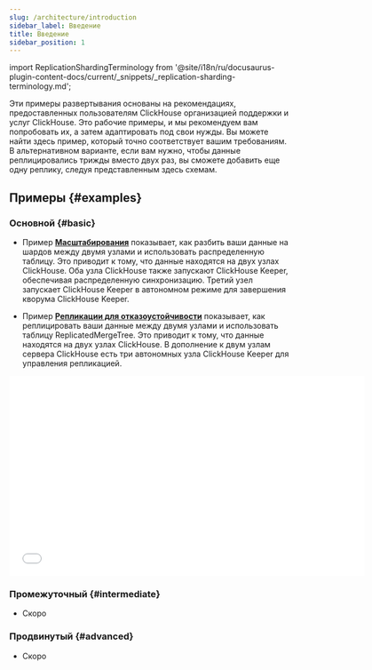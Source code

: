 ```yaml
---
slug: /architecture/introduction
sidebar_label: Введение
title: Введение
sidebar_position: 1
---
```

import ReplicationShardingTerminology from '@site/i18n/ru/docusaurus-plugin-content-docs/current/_snippets/_replication-sharding-terminology.md';

Эти примеры развертывания основаны на рекомендациях, предоставленных пользователям ClickHouse организацией поддержки и услуг ClickHouse. Это рабочие примеры, и мы рекомендуем вам попробовать их, а затем адаптировать под свои нужды. Вы можете найти здесь пример, который точно соответствует вашим требованиям. В альтернативном варианте, если вам нужно, чтобы данные реплицировались трижды вместо двух раз, вы сможете добавить еще одну реплику, следуя представленным здесь схемам.

<ReplicationShardingTerminology />

## Примеры {#examples}

### Основной {#basic}

- Пример [**Масштабирования**](/deployment-guides/horizontal-scaling.md) показывает, как разбить ваши данные на шардов между двумя узлами и использовать распределенную таблицу. Это приводит к тому, что данные находятся на двух узлах ClickHouse. Оба узла ClickHouse также запускают ClickHouse Keeper, обеспечивая распределенную синхронизацию. Третий узел запускает ClickHouse Keeper в автономном режиме для завершения кворума ClickHouse Keeper.

- Пример [**Репликации для отказоустойчивости**](/deployment-guides/replicated.md) показывает, как реплицировать ваши данные между двумя узлами и использовать таблицу ReplicatedMergeTree. Это приводит к тому, что данные находятся на двух узлах ClickHouse. В дополнение к двум узлам сервера ClickHouse есть три автономных узла ClickHouse Keeper для управления репликацией.

<div class='vimeo-container'>
  <iframe src="//www.youtube.com/embed/vBjCJtw_Ei0"
    width="640"
    height="360"
    frameborder="0"
    allow="autoplay;
    fullscreen;
    picture-in-picture"
    allowfullscreen>
  </iframe>
</div>

### Промежуточный {#intermediate}

- Скоро

### Продвинутый {#advanced}

- Скоро
